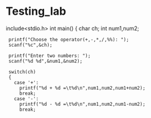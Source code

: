 # Testing_lab
include<stdio.h>
 int main()
 {
     char ch;
     int num1,num2;

     printf("Choose the operator(+,-,*,/,%%): ");
     scanf("%c",&ch);

     printf("Enter two numbers: ");
     scanf("%d %d",&num1,&num2);

     switch(ch)
     {
       case '+':
         printf("%d + %d =\t%d\n",num1,num2,num1+num2); 
         break;
       case '-':
         printf("%d - %d =\t%d\n",num1,num2,num1-num2);
         break;
         
      
